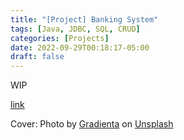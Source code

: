 ```yaml
---
title: "[Project] Banking System"
tags: [Java, JDBC, SQL, CRUD]
categories: [Projects]
date: 2022-09-29T00:18:17-05:00
draft: false
---
```


WIP

[link](http://link/path/to/target "TITLE ON LINK")

Cover: Photo by <a href="https://unsplash.com/@gradienta?utm_source=unsplash&utm_medium=referral&utm_content=creditCopyText">Gradienta</a> on <a href="https://unsplash.com/s/photos/gradient?utm_source=unsplash&utm_medium=referral&utm_content=creditCopyText">Unsplash</a>
  